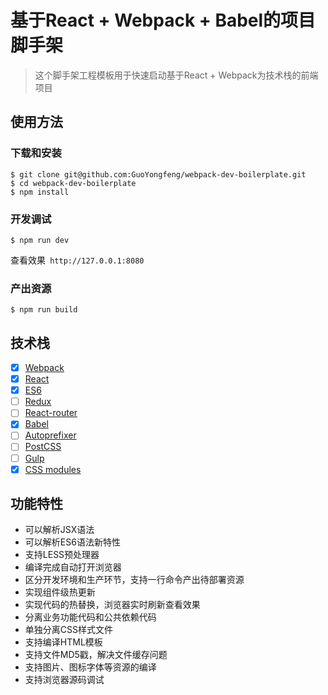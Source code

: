 # 基于React + Webpack + Babel的项目脚手架

> 这个脚手架工程模板用于快速启动基于React + Webpack为技术栈的前端项目

## 使用方法

### 下载和安装
```
$ git clone git@github.com:GuoYongfeng/webpack-dev-boilerplate.git
$ cd webpack-dev-boilerplate
$ npm install
```

### 开发调试
```
$ npm run dev
```

查看效果` http://127.0.0.1:8080`

### 产出资源
```
$ npm run build
```

## 技术栈

- [x] [Webpack](https://webpack.github.io)
- [x] [React](https://facebook.github.io/react/)
- [x] [ES6](http://es6.ruanyifeng.com/)
- [ ] [Redux](https://github.com/rackt/redux)
- [ ] [React-router](https://github.com/rackt/react-router-redux)
- [x] [Babel](https://babeljs.io/)
- [ ] [Autoprefixer](https://github.com/postcss/autoprefixer)
- [ ] [PostCSS](https://github.com/postcss/postcss)
- [ ] [Gulp](http://www.gulpjs.com.cn/docs/getting-started/)
- [x] [CSS modules](https://github.com/outpunk/postcss-modules)

## 功能特性

- 可以解析JSX语法
- 可以解析ES6语法新特性
- 支持LESS预处理器
- 编译完成自动打开浏览器
- 区分开发环境和生产环节，支持一行命令产出待部署资源
- 实现组件级热更新
- 实现代码的热替换，浏览器实时刷新查看效果
- 分离业务功能代码和公共依赖代码
- 单独分离CSS样式文件
- 支持编译HTML模板
- 支持文件MD5戳，解决文件缓存问题
- 支持图片、图标字体等资源的编译
- 支持浏览器源码调试
